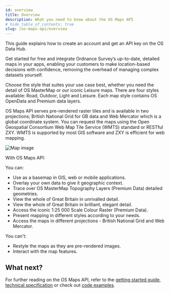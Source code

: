```yaml
---
id: overview
title: Overview
description: What you need to know about the OS Maps API
# hide_table_of_contents: true
slug: /os-maps-api/overview
---
```


This guide explains how to create an account and get an API key on the OS Data Hub.

Get started for free and integrate Ordnance Survey’s up-to-date, detailed maps in your apps, enabling your customers to make location-based decisions with confidence, removing the overhead of managing complex datasets yourself.

Choose the style that suites your use case best, whether you need the detail of OS MasterMap or our iconic Leisure maps. There are four styles available: Road, Outdoor, Light and Leisure. Each map style contains OS OpenData and Premium data layers.

OS Maps API serves pre-rendered raster tiles and is available in two projections; British National Grid for GB data and Web Mercator which is a global coordinate system. You can request the maps using the Open Geospatial Consortium Web Map Tile Service (WMTS) standard or RESTful ZXY. WMTS is supported by most GIS software and ZXY is efficient for web mapping.

![Map image](https://osdatahub.os.uk/static/media/Figure1.e990281c.png)

With OS Maps API:

You can:
- Use as a basemap in GIS, web or mobile applications.
- Overlay your own data to give it geographic context.
- Trace over OS MasterMap Topography Layers (Premium Data) detailed geometries.
- View the whole of Great Britain in unrivalled detail.
- View the whole of Great Britain in brilliant, elegant detail.
- Access the iconic 1:25 000 Scale Colour Raster (Premium Data).
- Present mapping in different styles according to your needs.
- Access the maps in different projections - British National Grid and Web Mercator.

You can't:
- Restyle the maps as they are pre-rendered images.
- Interact with the map features.

## What next?

For further reading on the OS Maps API, refer to the [getting started guide](https://osdatahub.os.uk/docs/wmts/gettingStarted), [technical specification](https://osdatahub.os.uk/docs/wmts/technicalSpecification) or check out [code examples](https://labs.os.uk/public/os-data-hub-examples/os-maps-api/).
